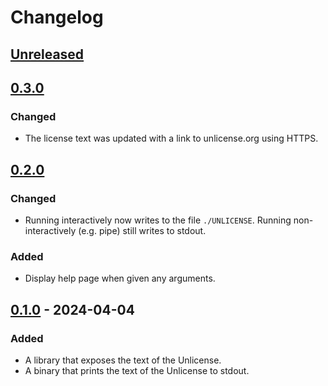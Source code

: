 # Changelog

<!-- https://keepachangelog.com/en/1.1.0/ -->

## [Unreleased]

## [0.3.0]

### Changed

- The license text was updated with a link to unlicense.org using HTTPS.

## [0.2.0]

### Changed

- Running interactively now writes to the file `./UNLICENSE`.
  Running non-interactively (e.g. pipe) still writes to stdout.

### Added

- Display help page when given any arguments.

## [0.1.0] - 2024-04-04

### Added

- A library that exposes the text of the Unlicense.
- A binary that prints the text of the Unlicense to stdout.

[unreleased]: https://github.com/senekor/unlicense/compare/v0.3.0...HEAD
[0.3.0]: https://github.com/senekor/unlicense/compare/v0.2.0...v0.3.0
[0.2.0]: https://github.com/senekor/unlicense/compare/v0.1.0...v0.2.0
[0.1.0]: https://github.com/senekor/unlicense/releases/tag/v0.1.0

